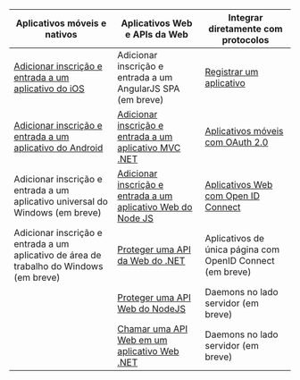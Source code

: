 | Aplicativos móveis e nativos | Aplicativos Web e APIs da Web | Integrar diretamente com protocolos |
| ----------------------- | ------------------------------- | --------------------- |
| [Adicionar inscrição e entrada a um aplicativo do iOS](active-directory-b2c-devquickstarts-ios.md) | Adicionar inscrição e entrada a um AngularJS SPA (em breve) | [Registrar um aplicativo](active-directory-b2c-app-registration.md) |
| [Adicionar inscrição e entrada a um aplicativo do Android](active-directory-b2c-devquickstarts-android.md) | [Adicionar inscrição e entrada a um aplicativo MVC .NET](active-directory-b2c-devquickstarts-web-dotnet.md) | [Aplicativos móveis com OAuth 2.0](active-directory-b2c-reference-oauth-code.md) |
| Adicionar inscrição e entrada a um aplicativo universal do Windows (em breve) | [Adicionar inscrição e entrada a um aplicativo Web do Node JS](active-directory-b2c-devquickstarts-web-node.md) | [Aplicativos Web com Open ID Connect](active-directory-b2c-reference-oidc.md) |
| Adicionar inscrição e entrada a um aplicativo de área de trabalho do Windows (em breve) | [Proteger uma API da Web do .NET](active-directory-b2c-devquickstarts-api-dotnet.md) | Aplicativos de única página com OpenID Connect (em breve)
| | [Proteger uma API Web do NodeJS](active-directory-b2c-devquickstarts-api-node.md) | Daemons no lado servidor (em breve) |
| | [Chamar uma API Web em um aplicativo Web .NET](active-directory-b2c-web-api-dotnet.md) | Daemons no lado servidor (em breve) |

<!---HONumber=Sept15_HO3-->